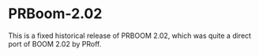 # PRBoom-2.02
This is a fixed historical release of PRBOOM 2.02, which was quite a direct port of BOOM 2.02 by PRoff.
